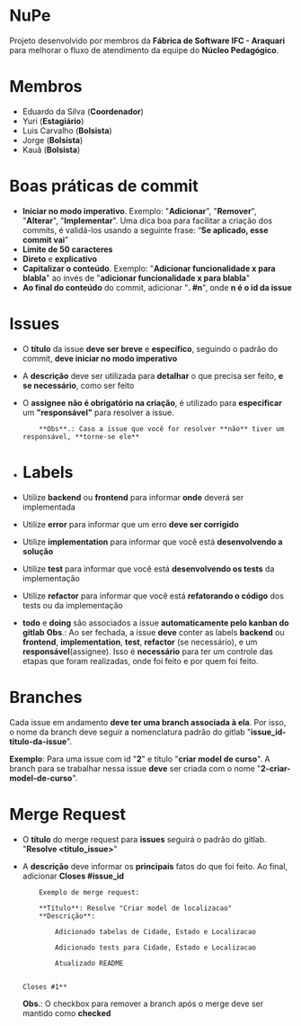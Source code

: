# NuPe

Projeto desenvolvido por membros da **Fábrica de Software IFC - Araquari** para melhorar o fluxo de atendimento da equipe do **Núcleo Pedagógico**.

# Membros

-   Eduardo da Silva (**Coordenador**)
-   Yuri (**Estagiário**)
-   Luis Carvalho (**Bolsista**)
-   Jorge (**Bolsista**)
-   Kauã (**Bolsista**)

# Boas práticas de commit

-   **Iniciar no modo imperativo**. Exemplo: "**Adicionar**", "**Remover**", "**Alterar**", "**Implementar**".
    Uma dica boa para facilitar a criação dos commits, é validá-los usando a seguinte frase: “**Se aplicado, esse commit vai**”
-   **Limite de 50 caracteres**
-   **Direto** e **explicativo**
-   **Capitalizar o conteúdo**. Exemplo: "**Adicionar funcionalidade x para blabla**" ao invés de "**adicionar funcionalidade x para blabla**"
-   **Ao final do conteúdo** do commit, adicionar "**. #n**", onde **n é o id da issue**

# Issues

-   O **título** da issue **deve ser breve** e **específico**, seguindo o padrão do commit, **deve iniciar no modo imperativo**
-   A **descrição** deve ser utilizada para **detalhar** o que precisa ser feito, **e se necessário**, como ser feito
-   O **assignee** **não é obrigatório na criação**, é utilizado para **especificar** um **"responsável"** para resolver a issue.

        	**Obs**.: Caso a issue que você for resolver **não** tiver um responsável, **torne-se ele**

-   # Labels
-   Utilize **backend** ou **frontend** para informar **onde** deverá ser implementada
-   Utilize **error** para informar que um erro **deve ser corrigido**
-   Utilize **implementation** para informar que você está **desenvolvendo a solução**
-   Utilize **test** para informar que você está **desenvolvendo os tests** da implementação
-   Utilize **refactor** para informar que você está **refatorando o código** dos tests ou da implementação
-   **todo** e **doing** são associados a issue **automaticamente pelo kanban do gitlab**
    **Obs**.: Ao ser fechada, a issue **deve** conter as labels **backend** ou **frontend**, **implementation**, **test**, **refactor** (se necessário), e um **responsável**(assignee).
    Isso é **necessário** para ter um controle das etapas que foram realizadas, onde foi feito e por quem foi feito.

# Branches

Cada issue em andamento **deve ter uma branch associada à ela**.
Por isso, o nome da branch deve seguir a nomenclatura padrão do gitlab "**issue_id-titulo-da-issue**".

**Exemplo**: Para uma issue com id "**2**" e título "**criar model de curso**". A branch para se trabalhar nessa issue **deve** ser criada com o nome "**2-criar-model-de-curso**".

# Merge Request

-   O **título** do merge request para **issues** seguirá o padrão do gitlab. "**Resolve <titulo_issue>**"
-   A **descrição** deve informar os **principais** fatos do que foi feito. Ao final, adicionar **Closes #issue_id**

        	Exemplo de merge request:

        	**Título**: Resolve "Criar model de localizacao"
        	**Descrição**:

        		Adicionado tabelas de Cidade, Estado e Localizacao

        	    Adicionado tests para Cidade, Estado e Localizacao

        	    Atualizado README


    	Closes #1**
    **Obs**.: O checkbox para remover a branch após o merge deve ser mantido como **checked**
